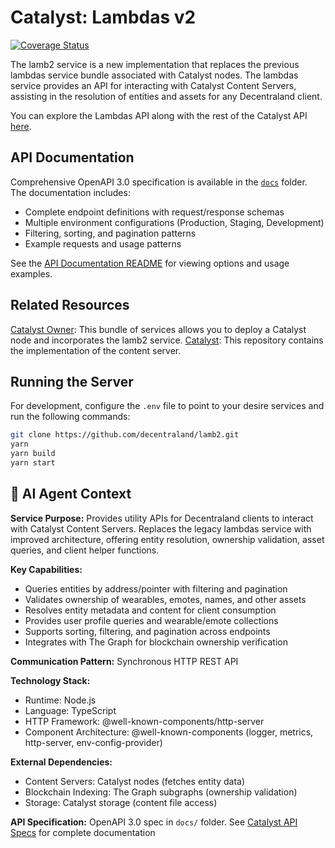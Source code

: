 # Catalyst: Lambdas v2

[![Coverage Status](https://coveralls.io/repos/github/decentraland/lamb2/badge.svg?branch=coverage)](https://coveralls.io/github/decentraland/lamb2?branch=coverage)

The lamb2 service is a new implementation that replaces the previous lambdas service bundle associated with Catalyst nodes. The lambdas service provides an API for interacting with Catalyst Content Servers, assisting in the resolution of entities and assets for any Decentraland client.

You can explore the Lambdas API along with the rest of the Catalyst API [here](https://decentraland.github.io/catalyst-api-specs/#tag/Lambdas).

## API Documentation

Comprehensive OpenAPI 3.0 specification is available in the [`docs`](./docs) folder. The documentation includes:

- Complete endpoint definitions with request/response schemas
- Multiple environment configurations (Production, Staging, Development)
- Filtering, sorting, and pagination patterns
- Example requests and usage patterns

See the [API Documentation README](./docs/README.md) for viewing options and usage examples.

## Related Resources

[Catalyst Owner](https://github.com/decentraland/catalyst-owner): This bundle of services allows you to deploy a Catalyst node and incorporates the lamb2 service.
[Catalyst](https://github.com/decentraland/catalyst): This repository contains the implementation of the content server.

## Running the Server

For development, configure the `.env` file to point to your desire services and run the following commands:

```bash
git clone https://github.com/decentraland/lamb2.git
yarn
yarn build
yarn start
```

## 🤖 AI Agent Context

**Service Purpose:** Provides utility APIs for Decentraland clients to interact with Catalyst Content Servers. Replaces the legacy lambdas service with improved architecture, offering entity resolution, ownership validation, asset queries, and client helper functions.

**Key Capabilities:**

- Queries entities by address/pointer with filtering and pagination
- Validates ownership of wearables, emotes, names, and other assets
- Resolves entity metadata and content for client consumption
- Provides user profile queries and wearable/emote collections
- Supports sorting, filtering, and pagination across endpoints
- Integrates with The Graph for blockchain ownership verification

**Communication Pattern:** Synchronous HTTP REST API

**Technology Stack:**

- Runtime: Node.js
- Language: TypeScript
- HTTP Framework: @well-known-components/http-server
- Component Architecture: @well-known-components (logger, metrics, http-server, env-config-provider)

**External Dependencies:**

- Content Servers: Catalyst nodes (fetches entity data)
- Blockchain Indexing: The Graph subgraphs (ownership validation)
- Storage: Catalyst storage (content file access)

**API Specification:** OpenAPI 3.0 spec in `docs/` folder. See [Catalyst API Specs](https://decentraland.github.io/catalyst-api-specs/#tag/Lambdas) for complete documentation
